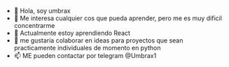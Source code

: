 - 👋 Hola, soy umbrax
- 👀 Me interesa cualquier cos que pueda aprender, pero me es muy dificil concentrarme
- 🌱 Actualmente estoy aprendiendo React
- 💞️ me gustaria colaborar en ideas para proyectos que sean practicamente individuales de momento en python
- 📫 ME pueden contactar por telegram @Umbrax1

<!---
miguelsuarz/miguelsuarz is a ✨ special ✨ repository because its `README.md` (this file) appears on your GitHub profile.
You can click the Preview link to take a look at your changes.
--->
